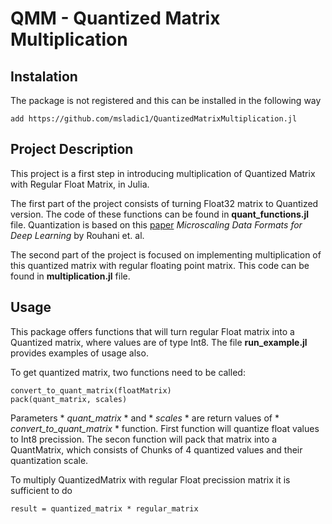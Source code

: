 # QMM - Quantized Matrix Multiplication

## Instalation
The package is not registered and this can be installed in the following way
```
add https://github.com/msladic1/QuantizedMatrixMultiplication.jl
```

## Project Description
This project is a first step in introducing multiplication of Quantized Matrix with Regular Float Matrix, in Julia.

The first part of the project consists of turning Float32 matrix to Quantized version. The code of these functions can be found in **quant_functions.jl** file.
Quantization is based on this [paper](https://arxiv.org/pdf/2310.10537.pdf) *Microscaling Data Formats for Deep Learning* by Rouhani et. al.

The second part of the project is focused on implementing multiplication of this quantized matrix with regular floating point matrix. This code can be found in **multiplication.jl** file.

## Usage
This package offers functions that will turn regular Float matrix into a Quantized matrix, where values are of type Int8.
The file **run_example.jl** provides examples of usage also.

To get quantized matrix, two functions need to be called: 
```
convert_to_quant_matrix(floatMatrix)
pack(quant_matrix, scales)
```
Parameters * *quant_matrix* * and * *scales* * are return values of * *convert_to_quant_matrix* * function.
First function will quantize float values to Int8 precission. 
The secon function will pack that matrix into a QuantMatrix, which consists of Chunks of 4 quantized values and their quantization scale.

To multiply QuantizedMatrix with regular Float precission matrix it is sufficient to do
```
result = quantized_matrix * regular_matrix
```
